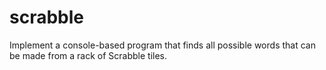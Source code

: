 # scrabble
Implement a console-based program that finds all possible words that can be made from a rack of Scrabble tiles.
